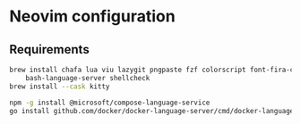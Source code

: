 # Neovim configuration

## Requirements

```bash
brew install chafa lua viu lazygit pngpaste fzf colorscript font-fira-code
    bash-language-server shellcheck
brew install --cask kitty

npm -g install @microsoft/compose-language-service
go install github.com/docker/docker-language-server/cmd/docker-language-server@latest
```
